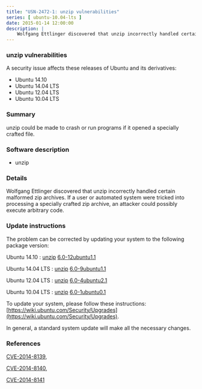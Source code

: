 ```yaml
---
title: "USN-2472-1: unzip vulnerabilities"
series: [ ubuntu-10.04-lts ]
date: 2015-01-14 12:00:00
description: |
    Wolfgang Ettlinger discovered that unzip incorrectly handled certain malformed zip archives. If a user or automated system were tricked into processing a specially crafted zip archive, an attacker could possibly execute arbitrary code. 
--- 
```

 
### unzip vulnerabilities

A security issue affects these releases of Ubuntu and its derivatives:

* Ubuntu 14.10
* Ubuntu 14.04 LTS
* Ubuntu 12.04 LTS
* Ubuntu 10.04 LTS

### Summary

unzip could be made to crash or run programs if it opened a specially crafted file.

### Software description

* unzip 

### Details

Wolfgang Ettlinger discovered that unzip incorrectly handled certain malformed zip archives. If a user or automated system were tricked into processing a specially crafted zip archive, an attacker could possibly execute arbitrary code. 

### Update instructions

The problem can be corrected by updating your system to the following package version:

Ubuntu 14.10
 : [unzip](https://launchpad.net/ubuntu/+source/unzip) <span> [6.0-12ubuntu1.1](https://launchpad.net/ubuntu/+source/unzip/6.0-12ubuntu1.1) </span> 

Ubuntu 14.04 LTS
 : [unzip](https://launchpad.net/ubuntu/+source/unzip) <span> [6.0-9ubuntu1.1](https://launchpad.net/ubuntu/+source/unzip/6.0-9ubuntu1.1) </span> 

Ubuntu 12.04 LTS
 : [unzip](https://launchpad.net/ubuntu/+source/unzip) <span> [6.0-4ubuntu2.1](https://launchpad.net/ubuntu/+source/unzip/6.0-4ubuntu2.1) </span> 

Ubuntu 10.04 LTS
 : [unzip](https://launchpad.net/ubuntu/+source/unzip) <span> [6.0-1ubuntu0.1](https://launchpad.net/ubuntu/+source/unzip/6.0-1ubuntu0.1) </span> 

To update your system, please follow these instructions: [https://wiki.ubuntu.com/Security/Upgrades](https://wiki.ubuntu.com/Security/Upgrades).

In general, a standard system update will make all the necessary changes. 

### References

 [CVE-2014-8139](http://people.ubuntu.com/~ubuntu-security/cve/CVE-2014-8139), 

 [CVE-2014-8140](http://people.ubuntu.com/~ubuntu-security/cve/CVE-2014-8140), 

 [CVE-2014-8141](http://people.ubuntu.com/~ubuntu-security/cve/CVE-2014-8141)
 
